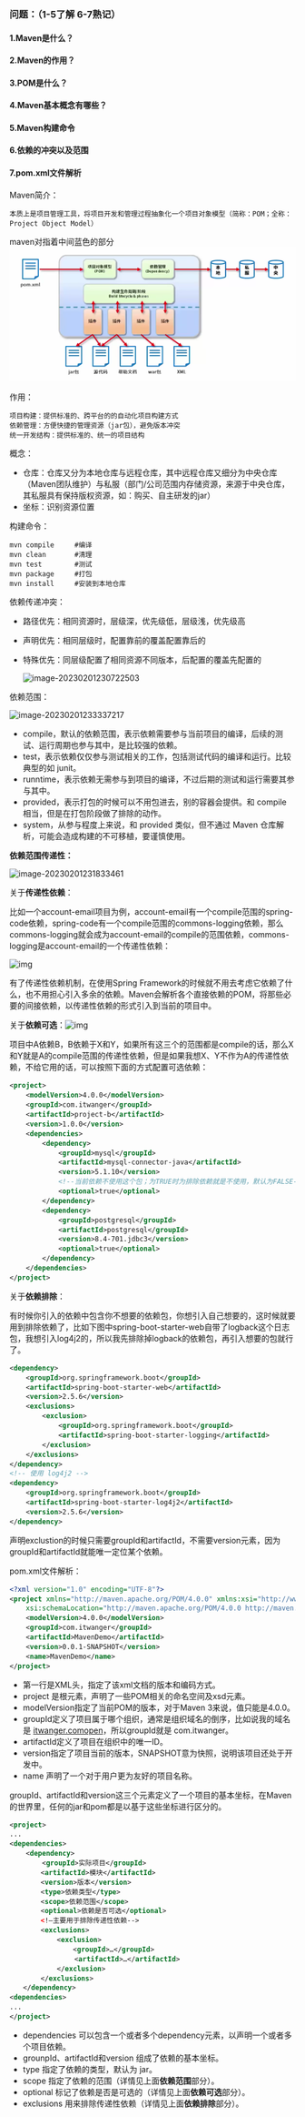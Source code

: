[^时间]: 2023.2.2
[^集数]: P1-P14

### 问题：（1-5了解  6-7熟记）

#### 1.Maven是什么？

#### 2.Maven的作用？

#### 3.POM是什么？

#### 4.Maven基本概念有哪些？

#### 5.Maven构建命令

#### 6.依赖的冲突以及范围

#### 7.pom.xml文件解析



Maven简介：

```text
本质上是项目管理工具，将项目开发和管理过程抽象化一个项目对象模型（简称：POM；全称：Project Object Model）
```

maven对指着中间蓝色的部分![image-20230201234504927](../../image/Maven基础/image-20230201234504927.png)



作用：

```text
项目构建：提供标准的、跨平台的的自动化项目构建方式
依赖管理：方便快捷的管理资源（jar包），避免版本冲突
统一开发结构：提供标准的、统一的项目结构
```



概念：

- 仓库：仓库又分为本地仓库与远程仓库，其中远程仓库又细分为中央仓库（Maven团队维护）与私服（部门/公司范围内存储资源，来源于中央仓库，其私服具有保持版权资源，如：购买、自主研发的jar）
- 坐标：识别资源位置



构建命令：

```mvn
mvn compile     #编译
mvn clean       #清理
mvn test        #测试
mvn package     #打包
mvn install     #安装到本地仓库
```





依赖传递冲突：

- 路径优先：相同资源时，层级深，优先级低，层级浅，优先级高

- 声明优先：相同层级时，配置靠前的覆盖配置靠后的

- 特殊优先：同层级配置了相同资源不同版本，后配置的覆盖先配置的

  ![image-20230201230722503](D:\Typora\Video\image\2023_2_1\image-20230201230722503.png)



依赖范围：

![image-20230201233337217](D:\Typora\Video\image\2023_2_1\image-20230201233337217.png)

- compile，默认的依赖范围，表示依赖需要参与当前项目的编译，后续的测试、运行周期也参与其中，是比较强的依赖。
- test，表示依赖仅仅参与测试相关的工作，包括测试代码的编译和运行。比较典型的如 junit。
- runntime，表示依赖无需参与到项目的编译，不过后期的测试和运行需要其参与其中。
- provided，表示打包的时候可以不用包进去，别的容器会提供。和 compile 相当，但是在打包阶段做了排除的动作。
- system，从参与程度上来说，和 provided 类似，但不通过 Maven 仓库解析，可能会造成构建的不可移植，要谨慎使用。







**依赖范围传递性：**

![image-20230201231833461](D:\Typora\Video\image\2023_2_1\image-20230201231833461.png)

关于**传递性依赖**：

比如一个account-email项目为例，account-email有一个compile范围的spring-code依赖，spring-code有一个compile范围的commons-logging依赖，那么commons-logging就会成为account-email的compile的范围依赖，commons-logging是account-email的一个传递性依赖：

![img](https://cdn.tobebetterjavaer.com/tobebetterjavaer/images/maven/maven-10.png)

有了传递性依赖机制，在使用Spring Framework的时候就不用去考虑它依赖了什么，也不用担心引入多余的依赖。Maven会解析各个直接依赖的POM，将那些必要的间接依赖，以传递性依赖的形式引入到当前的项目中。

关于**依赖可选**：![img](https://cdn.tobebetterjavaer.com/tobebetterjavaer/images/maven/maven-11.png)

项目中A依赖B，B依赖于X和Y，如果所有这三个的范围都是compile的话，那么X和Y就是A的compile范围的传递性依赖，但是如果我想X、Y不作为A的传递性依赖，不给它用的话，可以按照下面的方式配置可选依赖：

```xml
<project>  
    <modelVersion>4.0.0</modelVersion>  
    <groupId>com.itwanger</groupId>  
    <artifactId>project-b</artifactId>  
    <version>1.0.0</version>  
    <dependencies>  
        <dependency>  
            <groupId>mysql</groupId>  
            <artifactId>mysql-connector-java</artifactId>  
            <version>5.1.10</version>  
            <!--当前依赖不使用这个包；为TRUE时为排除依赖就是不使用，默认为FALSE-->
            <optional>true</optional>  
        </dependency>  
        <dependency>  
            <groupId>postgresql</groupId>  
            <artifactId>postgresql</groupId>  
            <version>8.4-701.jdbc3</version>  
            <optional>true</optional>  
        </dependency>  
    </dependencies>  
</project>
```

关于**依赖排除**：

有时候你引入的依赖中包含你不想要的依赖包，你想引入自己想要的，这时候就要用到排除依赖了，比如下图中spring-boot-starter-web自带了logback这个日志包，我想引入log4j2的，所以我先排除掉logback的依赖包，再引入想要的包就行了。

```xml
<dependency>
	<groupId>org.springframework.boot</groupId>
	<artifactId>spring-boot-starter-web</artifactId>
	<version>2.5.6</version>
	<exclusions>
		<exclusion>
			<groupId>org.springframework.boot</groupId>
			<artifactId>spring-boot-starter-logging</artifactId>
		</exclusion>
	</exclusions>
</dependency>
<!-- 使用 log4j2 -->
<dependency>
	<groupId>org.springframework.boot</groupId>
	<artifactId>spring-boot-starter-log4j2</artifactId>
	<version>2.5.6</version>
</dependency>
```

声明exclustion的时候只需要groupId和artifactId，不需要version元素，因为groupId和artifactId就能唯一定位某个依赖。



pom.xml文件解析：

```xml
<?xml version="1.0" encoding="UTF-8"?>
<project xmlns="http://maven.apache.org/POM/4.0.0" xmlns:xsi="http://www.w3.org/2001/XMLSchema-instance"
    xsi:schemaLocation="http://maven.apache.org/POM/4.0.0 http://maven.apache.org/xsd/maven-4.0.0.xsd">
    <modelVersion>4.0.0</modelVersion>
    <groupId>com.itwanger</groupId>
    <artifactId>MavenDemo</artifactId>
    <version>0.0.1-SNAPSHOT</version>
    <name>MavenDemo</name>
</project>
```

- 第一行是XML头，指定了该xml文档的版本和编码方式。
- project 是根元素，声明了一些POM相关的命名空间及xsd元素。
- modelVersion指定了当前POM的版本，对于Maven 3来说，值只能是4.0.0。
- groupId定义了项目属于哪个组织，通常是组织域名的倒序，比如说我的域名是 [itwanger.comopen](http://itwanger.com/)，所以groupId就是 com.itwanger。
- artifactId定义了项目在组织中的唯一ID。
- version指定了项目当前的版本，SNAPSHOT意为快照，说明该项目还处于开发中。
- name 声明了一个对于用户更为友好的项目名称。

groupId、artifactId和version这三个元素定义了一个项目的基本坐标，在Maven的世界里，任何的jar和pom都是以基于这些坐标进行区分的。

```xml
<project>
...
<dependencies>
    <dependency>
        <groupId>实际项目</groupId>
　　　　 <artifactId>模块</artifactId>
　　　　 <version>版本</version>
　　　　 <type>依赖类型</type>
　　　　 <scope>依赖范围</scope>
　　　　 <optional>依赖是否可选</optional>
　　　　 <!—主要用于排除传递性依赖-->
　　　　 <exclusions>
　　　　     <exclusion>
　　　　　　　    <groupId>…</groupId>
　　　　　　　　　 <artifactId>…</artifactId>
　　　　　　　</exclusion>
　　　　 </exclusions>
　　</dependency>
<dependencies>
...
</project>
```

- dependencies 可以包含一个或者多个dependency元素，以声明一个或者多个项目依赖。
- grounpId、artifactId和version 组成了依赖的基本坐标。
- type 指定了依赖的类型，默认为 jar。
- scope 指定了依赖的范围（详情见上面**依赖范围**部分）。
- optional 标记了依赖是否是可选的（详情见上面**依赖可选**部分）。
- exclusions 用来排除传递性依赖（详情见上面**依赖排除**部分）。

